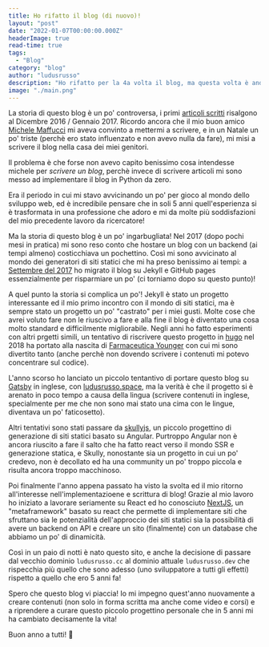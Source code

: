 ```yaml
---
title: Ho rifatto il blog (di nuovo)!
layout: "post"
date: "2022-01-07T00:00:00.000Z"
headerImage: true
read-time: true
tags:
  - "Blog"
category: "blog"
author: "ludusrusso"
description: "Ho rifatto per la 4a volta il blog, ma questa volta è andato finalmente online"
image: "./main.png"
---
```


La storia di questo blog è un po' controversa, i primi [articoli scritti](https://www.ludusrusso.dev/2016/12/27/tutorial-flask) risalgono al Dicembre 2016 / Gennaio 2017. Ricordo ancora che il mio buon amico [Michele Maffucci](https://maffucci.it) mi aveva convinto a mettermi a scrivere, e in un Natale un po' triste (perchè ero stato influenzato e non avevo nulla da fare), mi misi a scrivere il blog nella casa dei miei genitori.

Il problema è che forse non avevo capito benissimo cosa intendesse michele per _scrivere un blog_, perchè invece di scrivere articoli mi sono messo ad implementare il blog in Python da zero.

Era il periodo in cui mi stavo avvicinando un po' per gioco al mondo dello sviluppo web, ed è incredibile pensare che in soli 5 anni quell'esperienza si è trasformata in una professione che adoro e mi da molte più soddisfazioni del mio precedente lavoro da ricercatore!

Ma la storia di questo blog è un po' ingarbugliata! Nel 2017 (dopo pochi mesi in pratica) mi sono reso conto che hostare un blog con un backend (ai tempi almeno) costicchiava un pochettino. Così mi sono avvicinato al mondo dei generatori di siti statici che mi ha preso benissimo ai tempi: a [Settembre del 2017](https://www.ludusrusso.dev/2017/09/17/nuovo-blog) ho migrato il blog su Jekyll e GitHub pages essenzialmente per risparmiare un po' (ci torniamo dopo su questo punto)!

A quel punto la storia si complica un po'! Jekyll è stato un progetto interessante ed il mio primo incontro con il mondo di siti statici, ma è sempre stato un progetto un po' "castrato" per i miei gusti. Molte cose che avrei voluto fare non le riuscivo a fare e alla fine il blog è diventato una cosa molto standard e difficilmente migliorabile. Negli anni ho fatto esperimenti con altri prgetti simili, un tentativo di riscrivere questo progetto in [hugo](https://gohugo.io/) nel 2018 ha portato alla nascita di [Farmaceutica Younger](https://www.farmaceuticayounger.science/) con cui mi sono divertito tanto (anche perchè non dovendo scrivere i contenuti mi potevo concentrare sul codice).

L'anno scorso ho lanciato un piccolo tentantivo di portare questo blog su [Gatsby](https://www.gatsbyjs.com/) in inglese, con [ludusrusso.space](https://ludusrusso.space), ma la verità è che il progetto si è arenato in poco tempo a causa della lingua (scrivere contenuti in inglese, specialmente per me che non sono mai stato una cima con le lingue, diventava un po' faticosetto).

Altri tentativi sono stati passare da [skullyjs](https://scully.io/), un piccolo progettino di generazione di siti statici basato su Angular. Purtroppo Angular non è ancora riuscito a fare il salto che ha fatto react verso il mondo SSR e generazione statica, e Skully, nonostante sia un progetto in cui un po' credevo, non è decollato ed ha una community un po' troppo piccola e risulta ancora troppo macchinoso.

Poi finalmente l'anno appena passato ha visto la svolta ed il mio ritorno all'interesse nell'implementazioene e scrittura di blog! Grazie al mio lavoro ho iniziato a lavorare seriamente su React ed ho conosciuto [NextJS](https://nextjs.org/), un "metaframework" basato su react che permette di implementare siti che sfruttano sia le potenzialità dell'approccio dei siti statici sia la possibilità di avere un backend on API e creare un sito (finalmente) con un database che abbiamo un po' di dinamicità.

Così in un paio di notti è nato questo sito, e anche la decisione di passare dal vecchio dominio `ludusrusso.cc` al dominio attuale `ludusrusso.dev` che rispecchia più quello che sono adesso (uno sviluppatore a tutti gli effetti) rispetto a quello che ero 5 anni fa!

Spero che questo blog vi piaccia! Io mi impegno quest'anno nuovamente a creare contenuti (non solo in forma scritta ma anche come video e corsi) e a riprendere a curare questo piccolo progettino personale che in 5 anni mi ha cambiato decisamente la vita!

Buon anno a tutti! 🚀
